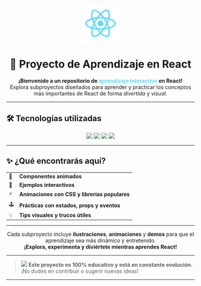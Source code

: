 <p align="center">
    <img src="https://raw.githubusercontent.com/github/explore/main/topics/react/react.png" alt="React Logo" width="100" />
</p>

<h1 align="center">🚀 Proyecto de Aprendizaje en React</h1>

<p align="center">
    <b>¡Bienvenido a un repositorio de <span style="color:#61DAFB;">aprendizaje interactivo</span> en React!</b><br>
    Explora subproyectos diseñados para aprender y practicar los conceptos más importantes de React de forma <i>divertida</i> y <i>visual</i>.
</p>

---

## 🛠️ Tecnologías utilizadas

<p align="center">
    <img src="https://img.shields.io/badge/React-20232A?style=for-the-badge&logo=react&logoColor=61DAFB" />
    <img src="https://img.shields.io/badge/JavaScript-F7DF1E?style=for-the-badge&logo=javascript&logoColor=black" />
    <img src="https://img.shields.io/badge/Vite-646CFF?style=for-the-badge&logo=vite&logoColor=FFD62E" />
    <img src="https://img.shields.io/badge/CSS3-1572B6?style=for-the-badge&logo=css3&logoColor=white" />
</p>

---

## ✨ ¿Qué encontrarás aquí?

<table>
    <tr>
        <td>🎨</td>
        <td><b>Componentes animados</b></td>
    </tr>
    <tr>
        <td>🧩</td>
        <td><b>Ejemplos interactivos</b></td>
    </tr>
    <tr>
        <td>⚡</td>
        <td><b>Animaciones con CSS y librerías populares</b></td>
    </tr>
    <tr>
        <td>🕹️</td>
        <td><b>Prácticas con estados, props y eventos</b></td>
    </tr>
    <tr>
        <td>💡</td>
        <td><b>Tips visuales y trucos útiles</b></td>
    </tr>
</table>

---

<p align="center">
    Cada subproyecto incluye <b>ilustraciones</b>, <b>animaciones</b> y <b>demos</b> para que el aprendizaje sea más dinámico y entretenido.<br>
    <b>¡Explora, experimenta y diviértete mientras aprendes React!</b>
</p>

---

> <img src="https://img.shields.io/badge/Nota-educativo-blue?style=flat-square" />  
> <b>Este proyecto es 100% educativo y está en constante evolución.</b><br>
> ¡No dudes en contribuir o sugerir nuevas ideas!

---